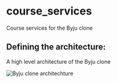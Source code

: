 # course_services
Course services for the Byju clone

## Defining the architecture:
A high level architecture of the Byju clone

![Byju clone architechture](/pictures/architechture.png)

